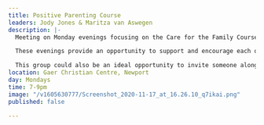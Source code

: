 ```yaml
---
title: Positive Parenting Course
leaders: Jody Jones & Maritza van Aswegen
description: |-
  Meeting on Monday evenings focusing on the Care for the Family Course: Time out for parents - children with additional needs.

  These evenings provide an opportunity to support and encourage each other as parents. They aim to help support you in meeting your child’s needs, focussing on children aged between 3 to 11 years with a disability or additional needs, particularly those who have learning, developmental and behavioural issues.

  This group could also be an ideal opportunity to invite someone along with you. We look forward to spending time together.
location: Gaer Christian Centre, Newport
day: Mondays
time: 7-9pm
image: "/v1605630777/Screenshot_2020-11-17_at_16.26.10_q7ikai.png"
published: false

---
```

